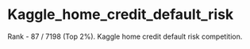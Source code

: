 # Kaggle_home_credit_default_risk
Rank - 87 / 7198 (Top 2%). Kaggle home credit default risk competition.

